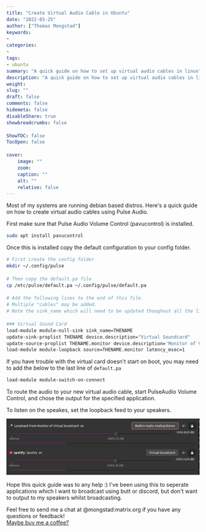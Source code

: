 ```yaml
---
title: "Create Virtual Audio Cable in Ubuntu"
date: "2022-03-25"
author: ["Thomas Mongstad"]
keywords: 
- 
categories:
- 
tags:
- ubuntu
summary: "A quick guide on how to set up virtual audio cables in linux"
description: "A quick guide on how to set up virtual audio cables in linux"
weight:
slug: ""
draft: false
comments: false
hidemeta: false
disableShare: true
showbreadcrumbs: false

ShowTOC: false
TocOpen: false 

cover:
    image: "" 
    zoom: 
    caption: ""
    alt: ""
    relative: false
---
```



Most of my systems are running debian based distros. Here's a quick guide on how to create virtual audio cables using Pulse Audio.

First make sure that Pulse Audio Volume Control (pavucontrol) is installed.

```bash
sudo apt install pavucontrol
```

Once this is installed copy the default configuration to your config folder.

```bash
# First create the config folder
mkdir ~/.config/pulse

# Then copy the default.pa file
cp /etc/pulse/default.pa ~/.config/pulse/default.pa

# Add the following lines to the end of this file.
# Multiple "cables" may be added.
# Note the sink_name which will need to be updated thoughout all the lines!

### Virtual Sound Card
load-module module-null-sink sink_name=THENAME
update-sink-proplist THENAME device.description="Virtual Soundcard"
update-source-proplist THENAME.monitor device.description='Monitor of Virtual Soundcard'
load-module module-loopback source=THENAME.monitor latency_msec=1
```

If you have trouble with the virtual card doesn't start on boot, you may need to add the below to the last line of `default.pa`
```bash
load-module module-switch-on-connect
```

To route the audio to your new virtual audio cable, start PulseAudio Volume Control, and chose the output for the specified application. 

To listen on the speakes, set the loopback feed to your speakers.

![pavucontrol](images/volumecontrol.png)


Hope this quick guide was to any help :) 
I've been using this to seperate applications which I want to broadcast using butt or discord, but don't want to output to my speakers whilst broadcasting.

Feel free to send me a chat at @mongstad:matrix.org if you have any questions or feedback!  
[Maybe buy me a coffee?](https://www.buymeacoffee.com/mongstad)
